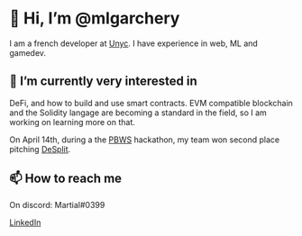 # 👋 Hi, I’m @mlgarchery

I am a french developer at [Unyc](https://www.linkedin.com/company/unyc-io/).
I have experience in web, ML and gamedev.

## 👀 I’m currently very interested in 

DeFi, and how to build and use smart contracts. EVM compatible blockchain and the Solidity langage are becoming a standard in the field, so I am working on learning more on that.

On April 14th, during a the [PBWS](https://www.pbwsummit.com/) hackathon, my team won second place pitching [DeSplit](https://design.penpot.app/#/view/a576ff40-b9d3-11ec-862a-da95c03a630b?page-id=a576ff41-b9d3-11ec-862a-da95c03a630b&section=interactions&index=0&share-id=527ff830-bbf6-11ec-862a-da95c03a630b).

## 📫 How to reach me

On discord: Martial#0399

[LinkedIn](www.linkedin.com/in/martial-garchery-852a94164) 
